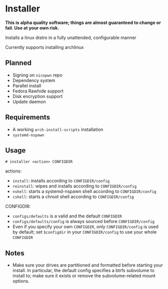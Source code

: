 # Installer

**This is alpha quality software; things are almost guaranteed to change or fail. Use at your own risk.**

Installs a linux distro in a fully unattended, configurable manner

Currently supports installing archlinux

## Planned
- Signing on `nicopwn` repo
- Dependency system
- Parallel install
- Fedora Rawhide support
- Disk encryption support
- Update daemon

## Requirements
- A working `arch-install-scripts` installation
- `systemd-nspawn`

## Usage
`# installer <action> CONFIGDIR`

actions:
- `install`: installs according to `CONFIGDIR/config`
- `reinstall`: wipes and installs according to `CONFIGDIR/config`
- `nshell`: starts a systemd-nspawn shell according to `CONFIGDIR/config`
- `cshell`: starts a chroot shell according to `CONFIGDIR/config`

CONFIGDIR:
- `configs/defaults` is a valid and the default `CONFIGDIR`
- `configs/defaults/config` is always sourced before `CONFIGDIR/config`
- Even if you specify your own `CONFIGDIR`, only `CONFIGDIR/config` is used by default; set `$configdir` in your `CONFIGDIR/config` to use your whole `CONFIGDIR`

## Notes
- Make sure your drives are partitioned and formatted before starting your install. In particular, the default config specifies a btrfs subvolume to install to; make sure it exists or remove the subvolume-related mount options.